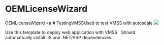 # OEMLicenseWizard
OEMLicenseWizard
<a # TestingVMSSUsed to test VMSS with autoscale
<a href="https://portal.azure.com/#create/Microsoft.Template/uri/https%3A%2F%2Fraw.githubusercontent.com%2Fymkumar%2FOEMLicenseWizard%2Fmaster%2Fazuredeploy_windows_scale_set.json" target="_blank">
<img src="http://azuredeploy.net/deploybutton.png"/>
</a>


<p>
Use this template to deploy web application with VMSS.  Should automatically install IIS and .NET/ASP dependencies.

</p>
